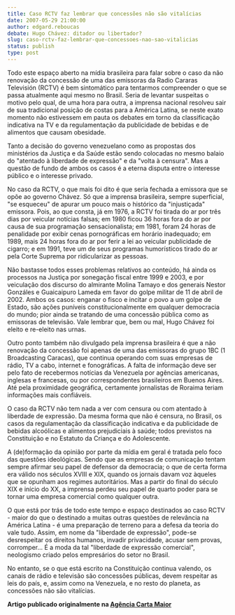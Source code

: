 ```yaml
---
title: Caso RCTV faz lembrar que concessões não são vitalícias
date: 2007-05-29 21:00:00
author: edgard.reboucas
debate: Hugo Chávez: ditador ou libertador?
slug: caso-rctv-faz-lembrar-que-concessoes-nao-sao-vitalicias
status: publish 
type: post
---
```


Todo este espaço aberto na mídia brasileira para falar sobre o caso da não renovação da concessão de uma das emissoras da Radio Cararas Televisión (RCTV) é bem sintomático para tentarmos compreender o que se passa atualmente aqui mesmo no Brasil. Seria de levantar suspeitas o motivo pelo qual, de uma hora para outra, a imprensa nacional resolveu sair de sua tradicional posição de costas para a América Latina, se neste exato momento não estivessem em pauta os debates em torno da classificação indicativa na TV e da regulamentação da publicidade de bebidas e de alimentos que causam obesidade.   
  
Tanto a decisão do governo venezuelano como as propostas dos ministérios da Justiça e da Saúde estão sendo colocadas no mesmo balaio do "atentado à liberdade de expressão" e da "volta à censura". Mas a questão de fundo de ambos os casos é a eterna disputa entre o interesse público e o interesse privado.  
  
No caso da RCTV, o que mais foi dito é que seria fechada a emissora que se opõe ao governo Chávez. Só que a imprensa brasileira, sempre superficial, "se esqueceu" de apurar um pouco mais o histórico da "injustiçada" emissora. Pois, ao que consta, já em 1976, a RCTV foi tirada do ar por três dias por veicular notícias falsas; em 1980 ficou 36 horas fora do ar por causa de sua programação sensacionalista; em 1981, foram 24 horas de penalidade por exibir cenas pornográficas em horário inadequado; em 1989, mais 24 horas fora do ar por ferir a lei ao veicular publicidade de cigarro; e em 1991, teve um de seus programas humorísticos tirado do ar pela Corte Suprema por ridicularizar as pessoas.   
  
Não bastasse todos esses problemas relativos ao conteúdo, há ainda os processos na Justiça por sonegação fiscal entre 1999 e 2003, e por veiculação dos discurso do almirante Molina Tamayo e dos generais Nestor Gonzáles e Guaicaipuro Lameda em favor do golpe militar de 11 de abril de 2002. Ambos os casos: enganar o fisco e incitar o povo a um golpe de Estado, são ações puníveis constitucionalmente em qualquer democracia do mundo; pior ainda se tratando de uma concessão pública como as emissoras de televisão. Vale lembrar que, bem ou mal, Hugo Chávez foi eleito e re-eleito nas urnas.  
  
Outro ponto também não divulgado pela imprensa brasileira é que a não renovação da concessão foi apenas de uma das emissoras do grupo 1BC (1 Broadcasting Caracas), que continua operando com suas empresas de rádio, TV a cabo, internet e fonográficas. A falta de informação deve ser pelo fato de recebermos notícias da Venezuela por agências americanas, inglesas e francesas, ou por correspondentes brasileiros em Buenos Aires. Até pela proximidade geográfica, certamente jornalistas de Roraima teriam informações mais confiáveis.  
  
O caso da RCTV não tem nada a ver com censura ou com atentado à liberdade de expressão. Da mesma forma que não é censura, no Brasil, os casos da regulamentação da classificação indicativa e da publicidade de bebidas alcoólicas e alimentos prejudiciais à saúde; todos previstos na Constituição e no Estatuto da Criança e do Adolescente.  
  
A (de)formação da opinião por parte da mídia em geral é tratada pelo foco das questões ideológicas. Sendo que as empresas de comunicação tentam sempre afirmar seu papel de defensor da democracia; o que de certa forma era válido nos séculos XVIII e XIX, quando os jornais davam voz àqueles que se opunham aos regimes autoritários. Mas a partir do final do século XIX e início do XX, a imprensa perdeu seu papel de quarto poder para se tornar uma empresa comercial como qualquer outra.   
  
O que está por trás de todo este tempo e espaço destinados ao caso RCTV - maior do que o destinado a muitas outras questões de relevância na América Latina - é uma preparação de terreno para a defesa da teoria do vale tudo. Assim, em nome da "liberdade de expressão", pode-se desrespeitar os direitos humanos, invadir privacidade, acusar sem provas, corromper... É a moda da tal "liberdade de expressão comercial", neologismo criado pelos empresários do setor no Brasil.  
  
No entanto, se o que está escrito na Constituição continua valendo, os canais de rádio e televisão são concessões públicas, devem respeitar as leis do país, e, assim como na Venezuela, e no resto do planeta, as concessões não são vitalícias.  
  
**Artigo publicado originalmente na [Agência Carta Maior](http://www.cartamaior.com.br/templates/materiaMostrar.cfm?materia_id=14214)**
